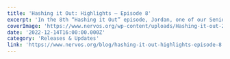 ```yaml
---
title: 'Hashing it Out: Highlights – Episode 8'
excerpt: 'In the 8th “Hashing it Out” episode, Jordan, one of our Senior Software Developers chats with Monica Marie, Chief of Staff at Godwoken, and Matt, our Ecosystem Development Manager, about the latest up'
coverImage: 'https://www.nervos.org/wp-content/uploads/Hashing-it-out-2022-template-810x456.png'
date: '2022-12-14T16:00:00.000Z'
category: 'Releases & Updates'
link: 'https://www.nervos.org/blog/hashing-it-out-highlights-episode-8'
---
```


